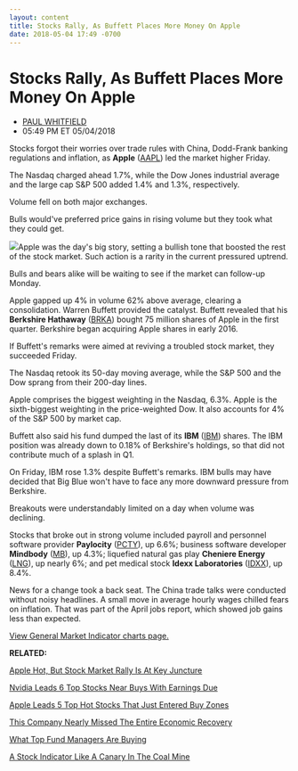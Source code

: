 ```yaml
---
layout: content
title: Stocks Rally, As Buffett Places More Money On Apple
date: 2018-05-04 17:49 -0700
---
```



Stocks Rally, As Buffett Places More Money On Apple
====================================================




* [PAUL WHITFIELD](https://www.investors.com/author/whitfieldp/ "Posts by PAUL WHITFIELD")
* 05:49 PM ET 05/04/2018




Stocks forgot their worries over trade rules with China, Dodd-Frank banking regulations and inflation, as **Apple** ([AAPL](https://research.investors.com/quote.aspx?symbol=AAPL)) led the market higher Friday.




The Nasdaq charged ahead 1.7%, while the Dow Jones industrial average and the large cap S&P 500 added 1.4% and 1.3%, respectively.


Volume fell on both major exchanges.


Bulls would've preferred price gains in rising volume but they took what they could get.


![](https://www.investors.com/wp-content/uploads/2018/05/MP050418-208x300.jpg)Apple was the day's big story, setting a bullish tone that boosted the rest of the stock market. Such action is a rarity in the current pressured uptrend.


Bulls and bears alike will be waiting to see if the market can follow-up Monday.


Apple gapped up 4% in volume 62% above average, clearing a consolidation. Warren Buffett provided the catalyst. Buffett revealed that his **Berkshire Hathaway** ([BRKA](https://research.investors.com/quote.aspx?symbol=BRKA)) bought 75 million shares of Apple in the first quarter. Berkshire began acquiring Apple shares in early 2016.


If Buffett's remarks were aimed at reviving a troubled stock market, they succeeded Friday.


The Nasdaq retook its 50-day moving average, while the S&P 500 and the Dow sprang from their 200-day lines.


Apple comprises the biggest weighting in the Nasdaq, 6.3%. Apple is the sixth-biggest weighting in the price-weighted Dow. It also accounts for 4% of the S&P 500 by market cap.


Buffett also said his fund dumped the last of its **IBM** ([IBM](https://research.investors.com/quote.aspx?symbol=IBM)) shares. The IBM position was already down to 0.18% of Berkshire's holdings, so that did not contribute much of a splash in Q1.


On Friday, IBM rose 1.3% despite Buffett's remarks. IBM bulls may have decided that Big Blue won't have to face any more downward pressure from Berkshire.


Breakouts were understandably limited on a day when volume was declining.


Stocks that broke out in strong volume included payroll and personnel software provider **Paylocity** ([PCTY](https://research.investors.com/quote.aspx?symbol=PCTY)), up 6.6%; business software developer **Mindbody** ([MB](https://research.investors.com/quote.aspx?symbol=MB)), up 4.3%; liquefied natural gas play **Cheniere Energy** ([LNG](https://research.investors.com/quote.aspx?symbol=LNG)), up nearly 6%; and pet medical stock **Idexx Laboratories** ([IDXX](https://research.investors.com/quote.aspx?symbol=IDXX)), up 8.4%.


News for a change took a back seat. The China trade talks were conducted without noisy headlines. A small move in average hourly wages chilled fears on inflation. That was part of the April jobs report, which showed job gains less than expected.


[View General Market Indicator charts page.](https://www.investors.com/wp-content/uploads/2018/05/GMI_050718.pdf)


**RELATED:**


[Apple Hot, But Stock Market Rally Is At Key Juncture](https://www.investors.com/news/dow-jones-futures-dow-sp-500-eye-support-apple-top-stocks-are-buys/)


[Nvidia Leads 6 Top Stocks Near Buys With Earnings Due](https://www.investors.com/news/nvidia-top-stocks-near-buys-earnings-due/)


[Apple Leads 5 Top Hot Stocks That Just Entered Buy Zones](https://www.investors.com/news/apple-stock-hits-new-high-buy-range-hot-stocks-break-out/)


[This Company Nearly Missed The Entire Economic Recovery](https://www.investors.com/stock-lists/new-highs/new-highs-cheniere-energy-paylocity-earnings/)


[What Top Fund Managers Are Buying](https://www.investors.com/etfs-and-funds/mutual-funds/breakout-stocks-best-mutual-funds-stocks-to-watch/)


[A Stock Indicator Like A Canary In The Coal Mine](https://www.investors.com/how-to-invest/investors-corner/stock-market-indicator/)




